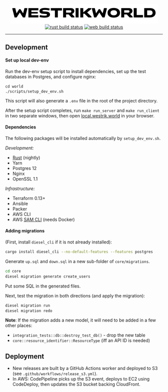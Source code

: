 <p align="center">
<a href="https://westrik.world"><img width="473" height="62" src="web-client/src/static/img/logo-github.png" alt="westrikworld"></a><br />
<a href="https://github.com/westrik/world/actions?query=workflow%3ARust"><img alt="rust build status" src="https://github.com/westrik/world/workflows/Rust/badge.svg"></a>
<a href="https://github.com/westrik/world/actions?query=workflow%3AWeb"><img alt="web build status" src="https://github.com/westrik/world/workflows/Web/badge.svg"></a>
</p>


-------------


## Development


#### Set up local dev-env

Run the dev-env setup script to install dependencies, set up the test databases in Postgres, and configure nginx:

```
cd world
./scripts/setup_dev_env.sh
```

This script will also generate a `.env` file in the root of the project directory.

After the setup script completes, run `make run_server` and `make run_client` in two separate windows, then open [local.westrik.world](https://local.westrik.world) in your browser.




#### Dependencies

The following packages will be installed automatically by `setup_dev_env.sh`.

_Development:_

- [Rust](https://www.rust-lang.org/tools/install) (nightly)
- Yarn
- Postgres 12
- Nginx
- OpenSSL 1.1

_Infrastructure:_

- Terraform 0.13+
- Ansible
- Packer
- AWS CLI
- AWS [SAM CLI](https://docs.aws.amazon.com/serverless-application-model/latest/developerguide/serverless-sam-cli-install.html) (needs Docker)





#### Adding migrations

(First, install `diesel_cli` if it is not already installed):
```sh
cargo install diesel_cli --no-default-features --features postgres
```

Generate `up.sql` and `down.sql` in a new sub-folder of `core/migrations`.

```sh
cd core
diesel migration generate create_users
```

Put some SQL in the generated files.

Next, test the migration in both directions (and apply the migration):

```sh
diesel migration run
diesel migration redo
```

**Note**: If the migration adds a new model, it will need to be added in a few other places:


- `integration_tests::db::destroy_test_db()` - drop the new table
- `core::resource_identifier::ResourceType` (iff an API ID is needed)


## Deployment

- New releases are built by a GitHub Actions worker and deployed to S3 (see `.github/workflows/release_s3.yml`).
- In AWS: CodePipeline picks up the S3 event, deploys to EC2 using CodeDeploy, then updates the S3 bucket backing CloudFront.
